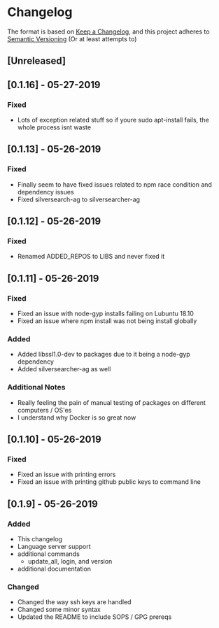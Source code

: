 # Changelog

The format is based on [Keep a Changelog](https://keepachangelog.com/en/1.0.0/),
and this project adheres to [Semantic Versioning](https://semver.org/spec/v2.0.0.html) (Or at least attempts to)

## [Unreleased]

## [0.1.16] - 05-27-2019

### Fixed
- Lots of exception related stuff so if youre sudo apt-install fails, the whole
  process isnt waste

## [0.1.13] - 05-26-2019

### Fixed
- Finally seem to have fixed issues related to npm race condition and dependency issues
- Fixed silversearch-ag to silversearcher-ag

## [0.1.12] - 05-26-2019

### Fixed
- Renamed ADDED_REPOS to LIBS and never fixed it

## [0.1.11] - 05-26-2019

### Fixed
- Fixed an issue with node-gyp installs failing on Lubuntu 18.10
- Fixed an issue where npm install was not being install globally

### Added
- Added libssl1.0-dev to packages due to it being a node-gyp dependency
- Added silversearcher-ag as well

### Additional Notes
- Really feeling the pain of manual testing of packages on different computers / OS'es
- I understand why Docker is so great now

## [0.1.10] - 05-26-2019

### Fixed
- Fixed an issue with printing errors
- Fixed an issue with printing github public keys to command line

## [0.1.9] - 05-26-2019

### Added
- This changelog
- Language server support
- additional commands
  * update_all, login, and version
- additional documentation

### Changed
- Changed the way ssh keys are handled
- Changed some minor syntax
- Updated the README to include SOPS / GPG prereqs
